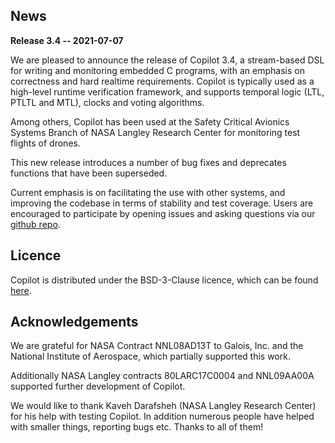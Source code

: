 ## News
**Release 3.4 -- 2021-07-07**

We are pleased to announce the release of Copilot 3.4, a stream-based DSL for
writing and monitoring embedded C programs, with an emphasis on correctness and
hard realtime requirements. Copilot is typically used as a high-level runtime
verification framework, and supports temporal logic (LTL, PTLTL and MTL),
clocks and voting algorithms.

Among others, Copilot has been used at the Safety Critical Avionics Systems
Branch of NASA Langley Research Center for monitoring test flights of drones.

This new release introduces a number of bug fixes and deprecates functions that
have been superseded.

Current emphasis is on facilitating the use with other systems, and improving
the codebase in terms of stability and test coverage. Users are encouraged to
participate by opening issues and asking questions via our [github
repo](https://github.com/copilot-language/copilot).


## Licence
Copilot is distributed under the BSD-3-Clause licence, which can be found
[here](https://raw.githubusercontent.com/Copilot-Language/Copilot/master/LICENSE).

## Acknowledgements
We are grateful for NASA Contract NNL08AD13T to Galois, Inc. and the National
Institute of Aerospace, which partially supported this work.

Additionally NASA Langley contracts 80LARC17C0004 and NNL09AA00A supported
further development of Copilot.

We would like to thank Kaveh Darafsheh (NASA Langley Research Center) for his
help with testing Copilot. In addition numerous people have helped with smaller
things, reporting bugs etc. Thanks to all of them!
